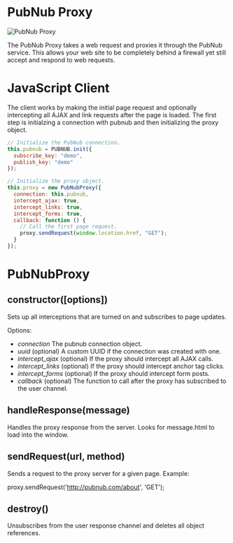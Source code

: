 PubNub Proxy
===============

![PubNub Proxy](http://pubnub.s3.amazonaws.com/assets/pubnub-proxy-852px.png)

The PubNub Proxy takes a web request and proxies it through the PubNub service. This allows your web site to be completely behind a firewall yet still accept and respond to web requests.

# JavaScript Client
The client works by making the initial page request and optionally intercepting all AJAX and link requests after the page is loaded. The first step is initialzing a connection with pubnub and then initializing the proxy object.

```javascript
// Initialize the PubNub connection.
this.pubnub = PUBNUB.init({
  subscribe_key: "demo",
  publish_key: "demo"
});

// Initialize the proxy object.
this.proxy = new PubNubProxy({
  connection: this.pubnub,
  intercept_ajax: true,
  intercept_links: true,
  intercept_forms: true,
  callback: function () {
    // Call the first page request.
    proxy.sendRequest(window.location.href, "GET");
  }
});
```

# PubNubProxy
## constructor([options])
Sets up all interceptions that are turned on and subscribes to page updates.

Options:
* _connection_ The pubnub connection object.
* _uuid_ (optional) A custom UUID if the connection was created with one.
* _intercept_ajax_ (optional) If the proxy should intercept all AJAX calls.
* _intercept_links_ (optional) If the proxy should intercept anchor tag clicks.
* _intercept_forms_ (optional) If the proxy should intercept form posts.
* _callback_ (optional) The function to call after the proxy has subscribed to the user channel.

## handleResponse(message)
Handles the proxy response from the server. Looks for message.html to load into the window.

## sendRequest(url, method)
Sends a request to the proxy server for a given page. Example:

  proxy.sendRequest('http://pubnub.com/about', 'GET');
  
## destroy()
Unsubscribes from the user response channel and deletes all object references.
